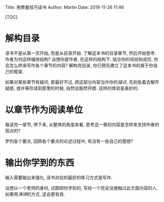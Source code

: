 Title: 用费曼技巧读书
Author: Martin
Date: 2018-11-26 11:46

[TOC]

# 解构目录

读书不是从第一页开始, 而是从目录开始. 了解这本书的目录章节, 然后开始思考: 作者为何这样编排结构? 设想你是作者, 在这样的结构下, 结合你的经验和阅历, 你会怎么样来写作各个章节的内容? 解构完目录, 你已预先建立了这本书的属于你自己的框架.

如果对某些章节有疑问, 那最好不过, 把这部分内容当作你的*锚点*, 先别急着去解开疑惑, 或许等你读到那里的时候, 自然会豁然开朗. 这样的体验是美妙的.

# 以章节作为阅读单位

每读完一章节, 停下来, 从整体的角度来看, 思考这一章的内容是怎样来支持作者的观点的?

罗列各个要点, 回顾各个要点的论述过程中, 有没有一些自己的感想?

# 输出你学到的东西

输入需要输出来强化, 读书对应的最好的练习方式是写作.

设想以一个老师的身份, 试图把你学到的, 写给一个完全没接触过此方面内容的人. 如果用*演讲*的方式, 这会更有效.
